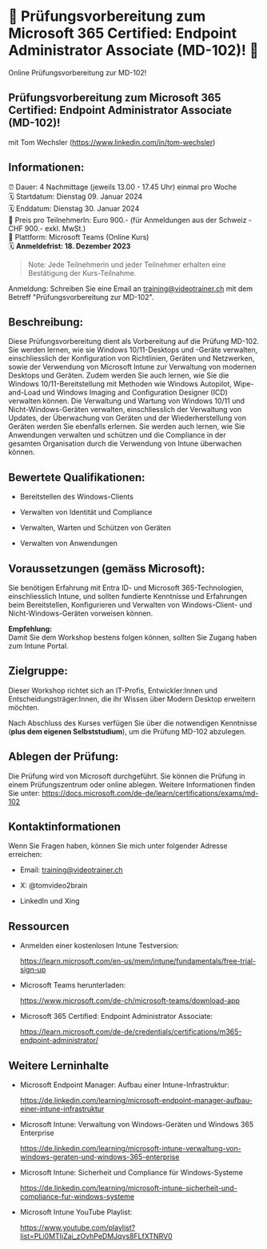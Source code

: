 # 📢 Prüfungsvorbereitung zum Microsoft 365 Certified: Endpoint Administrator Associate (MD-102)! 📢
Online Prüfungsvorbereitung zur MD-102!

## Prüfungsvorbereitung zum Microsoft 365 Certified: Endpoint Administrator Associate (MD-102)!
mit Tom Wechsler (https://www.linkedin.com/in/tom-wechsler)

## Informationen:
⏰ Dauer: 4 Nachmittage (jeweils 13.00 - 17.45 Uhr) einmal pro Woche  
🗓️ Startdatum: Dienstag 09. Januar 2024  
🗓️ Enddatum: Dienstag 30. Januar 2024  
💸 Preis pro TeilnehmerIn: Euro 900.- (für Anmeldungen aus der Schweiz - CHF 900.- exkl. MwSt.)  
📍 Plattform: Microsoft Teams (Online Kurs)  
🗓️ **Anmeldefrist: 18. Dezember 2023**  

> Note: Jede Teilnehmerin und jeder Teilnehmer erhalten eine Bestätigung der Kurs-Teilnahme.

Anmeldung: Schreiben Sie eine Email an training@videotrainer.ch mit dem Betreff "Prüfungsvorbereitung zur MD-102".  

## Beschreibung:
Diese Prüfungsvorbereitung dient als Vorbereitung auf die Prüfung MD-102. Sie werden lernen, wie sie Windows 10/11-Desktops und -Geräte verwalten, einschliesslich der Konfiguration von Richtlinien, Geräten und Netzwerken, sowie der Verwendung von Microsoft Intune zur Verwaltung von modernen Desktops und Geräten. Zudem werden Sie auch lernen, wie Sie die Windows 10/11-Bereitstellung mit Methoden wie Windows Autopilot, Wipe-and-Load und Windows Imaging and Configuration Designer (ICD) verwalten können. Die Verwaltung und Wartung von Windows 10/11 und Nicht-Windows-Geräten verwalten, einschliesslich der Verwaltung von Updates, der Überwachung von Geräten und der Wiederherstellung von Geräten werden Sie ebenfalls erlernen. Sie werden auch lernen, wie Sie Anwendungen verwalten und schützen und die Compliance in der gesamten Organisation durch die Verwendung von Intune überwachen können.

## Bewertete Qualifikationen:
- Bereitstellen des Windows-Clients

- Verwalten von Identität und Compliance

- Verwalten, Warten und Schützen von Geräten

- Verwalten von Anwendungen

## Voraussetzungen (gemäss Microsoft):
Sie benötigen Erfahrung mit Entra ID- und Microsoft 365-Technologien, einschliesslich Intune, und sollten fundierte Kenntnisse und Erfahrungen beim Bereitstellen, Konfigurieren und Verwalten von Windows-Client- und Nicht-Windows-Geräten vorweisen können.

**Empfehlung:**  
Damit Sie dem Workshop bestens folgen können, sollten Sie Zugang haben zum Intune Portal.

## Zielgruppe:
Dieser Workshop richtet sich an IT-Profis, Entwickler:Innen und Entscheidungsträger:Innen, die ihr Wissen über Modern Desktop erweitern möchten.  

Nach Abschluss des Kurses verfügen Sie über die notwendigen Kenntnisse (**plus dem eigenen Selbststudium**), um die Prüfung MD-102 abzulegen.

## Ablegen der Prüfung:
Die Prüfung wird von Microsoft durchgeführt. Sie können die Prüfung in einem Prüfungszentrum oder online ablegen. Weitere Informationen finden Sie unter: 
https://docs.microsoft.com/de-de/learn/certifications/exams/md-102

## Kontaktinformationen
Wenn Sie Fragen haben, können Sie mich unter folgender Adresse erreichen:

- Email: training@videotrainer.ch

- X: @tomvideo2brain

- LinkedIn und Xing

## Ressourcen
- Anmelden einer kostenlosen Intune Testversion:

  https://learn.microsoft.com/en-us/mem/intune/fundamentals/free-trial-sign-up

- Microsoft Teams herunterladen:

  https://www.microsoft.com/de-ch/microsoft-teams/download-app

- Microsoft 365 Certified: Endpoint Administrator Associate:

  https://learn.microsoft.com/de-de/credentials/certifications/m365-endpoint-administrator/

## Weitere Lerninhalte
- Microsoft Endpoint Manager: Aufbau einer Intune-Infrastruktur:

  https://de.linkedin.com/learning/microsoft-endpoint-manager-aufbau-einer-intune-infrastruktur

- Microsoft Intune: Verwaltung von Windows-Geräten und Windows 365 Enterprise  

  https://de.linkedin.com/learning/microsoft-intune-verwaltung-von-windows-geraten-und-windows-365-enterprise

- Microsoft Intune: Sicherheit und Compliance für Windows-Systeme

  https://de.linkedin.com/learning/microsoft-intune-sicherheit-und-compliance-fur-windows-systeme

- Microsoft Intune YouTube Playlist:
  
  https://www.youtube.com/playlist?list=PLi0MTIjZai_zOvhPeDMJqys8FLfXTNRV0
